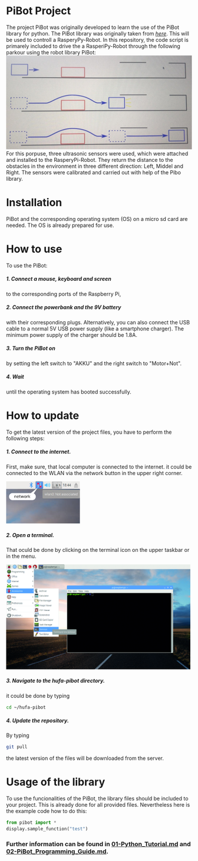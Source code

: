 # PiBot Project
The project PiBot was originally developed to learn the use of the PiBot library for python. 
The PiBot library was originally taken from [*here*](https://gitlab.hrz.tu-chemnitz.de/ketf--tu-chemnitz.de/hufa-pibot.git). This will be used to controll a RasperyPy-Robot.
In this repository, the code script is primarely included to drive the a RasperiPy-Robot through the following parkour using the robot library PiBot:
![_PARKOUR_](https://github.com/CristianRodrigoGuarachiIbanez/RobotRasperyPi/blob/main/auxiliares/parkour.jpeg)
For this porpuse, three ultrasonic sensors were used, which were attached and installed to the RasperyPi-Robot. They return the distance to the obstacles in the environment in three different direction: Left, Middel and Right. The sensors were calibrated and carried out with help of the Pibo library. 

# Installation
PiBot and the corresponding operating system (OS) on a micro sd card are needed.
The OS is already prepared for use.

# How to use
To use the PiBot: 
##### 1. Connect a mouse, keyboard and screen
to the corresponding ports of the Raspberry Pi,
##### 2. Connect the powerbank and the 9V battery 
with their corresponding plugs.
Alternatively, you can also connect the USB cable to a normal 5V USB power supply (like a smartphone charger). The minimum power supply of the charger should be 1.8A.
##### 3. Turn the PiBot on
by setting the left switch to "AKKU" and the right switch to "Motor+Not".
##### 4. Wait
until the operating system has booted successfully.

# How to update
To get the latest version of the project files, you have to perform the following steps:

##### 1. Connect to the internet.
First, make sure, that local computer is connected to the internet.
it could be connected to the WLAN via the network button in the upper right corner.

<img src="assets/network.png" width="200" alt="Network button">

##### 2. Open a terminal.
That oculd be done by clicking on the terminal icon on the upper taskbar or in the menu.

<img src="assets/Open-Terminal-Raspberry-Pi.jpg" width="500" alt="How to open a terminal">

##### 3. Navigate to the hufa-pibot directory.
it could be done by typing 
```bash
cd ~/hufa-pibot
```

##### 4. Update the repository.
By typing
```bash
git pull
```
the latest version of the files will be downloaded from the server.


# Usage of the library
To use the funcionalities of the PiBot, the library files should be included to your project.
This is already done for all provided files. 
Nevertheless here is the example code how to do this:

```python
from pibot import *
display.sample_function("test")
```

### Further information can be found in [01-Python_Tutorial.md](01-Python_Tutorial.md) and [02-PiBot_Programming_Guide.md](02-PiBot_Programming_Guide.md).
